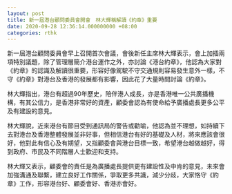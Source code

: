 ```yaml
---
layout: post
title: 新一屆港台顧問委員會開會　林大輝稱解讀《約章》重要
date: 2020-09-28 12:36:14.000000000 +08:00
categories: rthk
---
```


新一屆港台顧問委員會早上召開首次會議，會後新任主席林大輝表示，會上加插兩項特別議題，除了管理層簡介港台運作之外，亦討論《港台約章》，他認為大家對《約章》的認識及解讀很重要，形容好像駕駛不守交通規則容易發生意外一樣，不守《約章》對港台及香港的發展都有影響，因此花了大量時間討論《約章》。

林大輝指出，港台有超過90年歷史，陪伴港人成長，亦是香港唯一公共廣播機構，有其公信力，是香港非常好的資產，顧委會認為有使命給予廣播處長更多公平及有建設的意見。

林大輝說，近來港台有節目受到通訊局的警告或勸喻，他認為並不理想，如持續下去對港台及香港整體發展並非好事，但相信港台有好的基礎及人材，將來應該會很好，他對此有信心及有期望，又指顧委會與港台目標一致，希望港台越做越好，得到政府、市民及不同階層人士歡迎和支持。

林大輝又表示，顧委會的責任是為廣播處長提供更有建設性及中肯的意見，未來會加強溝通及聯繫，建立良好工作關係，爭取更多共識，減少分歧，大家恪守《約章》工作，形容港台好、顧委會好、香港亦會好。
